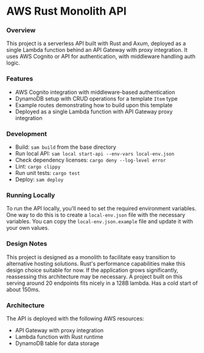 # **AWS Rust Monolith API**

### Overview

This project is a serverless API built with Rust and Axum, deployed as a single Lambda function behind an API Gateway with proxy integration. It uses AWS Cognito or API for authentication, with middleware handling auth logic.

### Features

- AWS Cognito integration with middleware-based authentication
- DynamoDB setup with CRUD operations for a template `Item` type
- Example routes demonstrating how to build upon this template
- Deployed as a single Lambda function with API Gateway proxy integration

### Development

- Build: `sam build` from the base directory
- Run local API: `sam local start-api --env-vars local-env.json`
- Check dependency licenses: `cargo deny --log-level error`
- Lint: `cargo clippy`
- Run unit tests: `cargo test`
- Deploy: `sam deploy`

### Running Locally

To run the API locally, you'll need to set the required environment variables. One way to do this is to create a `local-env.json` file with the necessary variables. You can copy the `local-env.json.example` file and update it with your own values.

### Design Notes

This project is designed as a monolith to facilitate easy transition to alternative hosting solutions. Rust's performance capabilities make this design choice suitable for now. If the application grows significantly, reassessing this architecture may be necessary. 
A project built on this serving around 20 endpoints fits nicely in a 128B lambda. Has a cold start of about 150ms. 

### Architecture

The API is deployed with the following AWS resources:

- API Gateway with proxy integration
- Lambda function with Rust runtime
- DynamoDB table for data storage
